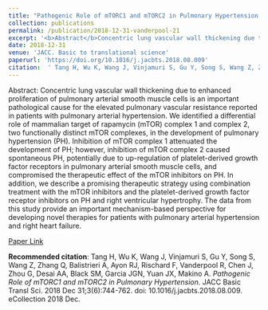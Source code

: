 ```yaml
--- 
title: "Pathogenic Role of mTORC1 and mTORC2 in Pulmonary Hypertension." 
collection: publications 
permalink: /publication/2018-12-31-vanderpool-21 
excerpt: '<b>Abstract</b>Concentric lung vascular wall thickening due to enhanced proliferation of pulmonary arterial smooth muscle cells is an important pathological cause for the elevated pulmonary vascular resistance reported in patients with pulmonary arterial hypertension. We identified a differential role of mammalian target of rapamycin (mTOR) complex 1 [...]' 
date: 2018-12-31 
venue: 'JACC. Basic to translational science' 
paperurl: 'https://doi.org/10.1016/j.jacbts.2018.08.009' 
citation:  ' Tang H, Wu K, Wang J, Vinjamuri S, Gu Y, Song S, Wang Z, Zhang Q, Balistrieri A, Ayon RJ, Rischard F, Vanderpool R, Chen J, Zhou G, Desai AA, Black SM, Garcia JGN, Yuan JX, Makino A. <i>Pathogenic Role of mTORC1 and mTORC2 in Pulmonary Hypertension.</i> JACC Basic Transl Sci. 2018 Dec 31;3(6):744-762. doi: 10.1016/j.jacbts.2018.08.009. eCollection 2018 Dec.' 
--- 
```

Abstract:  Concentric lung vascular wall thickening due to enhanced proliferation of pulmonary arterial smooth muscle cells is an important pathological cause for the elevated pulmonary vascular resistance reported in patients with pulmonary arterial hypertension. We identified a differential role of mammalian target of rapamycin (mTOR) complex 1 and complex 2, two functionally distinct mTOR complexes, in the development of pulmonary hypertension (PH). Inhibition of mTOR complex 1 attenuated the development of PH; however, inhibition of mTOR complex 2 caused spontaneous PH, potentially due to up-regulation of platelet-derived growth factor receptors in pulmonary arterial smooth muscle cells, and compromised the therapeutic effect of the mTOR inhibitors on PH. In addition, we describe a promising therapeutic strategy using combination treatment with the mTOR inhibitors and the platelet-derived growth factor receptor inhibitors on PH and right ventricular hypertrophy. The data from this study provide an important mechanism-based perspective for developing novel therapies for patients with pulmonary arterial hypertension and right heart failure.  
 
[Paper Link](https://doi.org/10.1016/j.jacbts.2018.08.009) 
 
<b>Recommended citation</b>:  Tang H, Wu K, Wang J, Vinjamuri S, Gu Y, Song S, Wang Z, Zhang Q, Balistrieri A, Ayon RJ, Rischard F, Vanderpool R, Chen J, Zhou G, Desai AA, Black SM, Garcia JGN, Yuan JX, Makino A. <i>Pathogenic Role of mTORC1 and mTORC2 in Pulmonary Hypertension.</i> JACC Basic Transl Sci. 2018 Dec 31;3(6):744-762. doi: 10.1016/j.jacbts.2018.08.009. eCollection 2018 Dec. 

